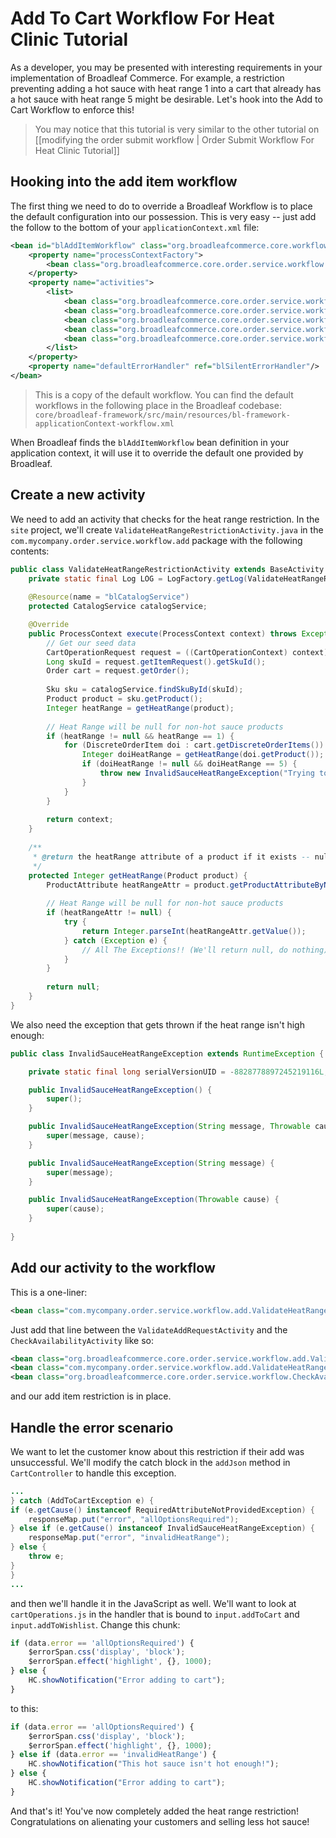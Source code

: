 # Add To Cart Workflow For Heat Clinic Tutorial

As a developer, you may be presented with interesting requirements in your implementation of Broadleaf Commerce. For example, a restriction preventing adding a hot sauce with heat range 1 into a cart that already has a hot sauce with heat range 5 might be desirable. Let's hook into the Add to Cart Workflow to enforce this!

> You may notice that this tutorial is very similar to the other tutorial on [[modifying the order submit workflow | Order Submit Workflow For Heat Clinic Tutorial]]

## Hooking into the add item workflow

The first thing we need to do to override a Broadleaf Workflow is to place the default configuration into our possession. This is very easy -- just add the follow to the bottom of your `applicationContext.xml` file:

```xml
<bean id="blAddItemWorkflow" class="org.broadleafcommerce.core.workflow.SequenceProcessor">
    <property name="processContextFactory">
        <bean class="org.broadleafcommerce.core.order.service.workflow.CartOperationProcessContextFactory"/>
    </property>
    <property name="activities">
        <list>
            <bean class="org.broadleafcommerce.core.order.service.workflow.add.ValidateAddRequestActivity"/>
            <bean class="org.broadleafcommerce.core.order.service.workflow.CheckAvailabilityActivity"/>
            <bean class="org.broadleafcommerce.core.order.service.workflow.add.AddOrderItemActivity"/>
            <bean class="org.broadleafcommerce.core.order.service.workflow.add.AddFulfillmentGroupItemActivity"/>
            <bean class="org.broadleafcommerce.core.order.service.workflow.VerifyFulfillmentGroupItemsActivity"/>
        </list>
    </property>
    <property name="defaultErrorHandler" ref="blSilentErrorHandler"/>
</bean>
```

> This is a copy of the default workflow. You can find the default workflows in the following place in the Broadleaf codebase: `core/broadleaf-framework/src/main/resources/bl-framework-applicationContext-workflow.xml`

When Broadleaf finds the `blAddItemWorkflow` bean definition in your application context, it will use it to override the default one provided by Broadleaf.

## Create a new activity

We need to add an activity that checks for the heat range restriction. In the `site` project, we'll create `ValidateHeatRangeRestrictionActivity.java` in the `com.mycompany.order.service.workflow.add` package with the following contents:

```java
public class ValidateHeatRangeRestrictionActivity extends BaseActivity {
    private static final Log LOG = LogFactory.getLog(ValidateHeatRangeRestrictionActivity.class);
    
    @Resource(name = "blCatalogService")
    protected CatalogService catalogService;

    @Override
    public ProcessContext execute(ProcessContext context) throws Exception {
        // Get our seed data
        CartOperationRequest request = ((CartOperationContext) context).getSeedData();
        Long skuId = request.getItemRequest().getSkuId();
        Order cart = request.getOrder();
        
        Sku sku = catalogService.findSkuById(skuId);
        Product product = sku.getProduct();
        Integer heatRange = getHeatRange(product);
        
        // Heat Range will be null for non-hot sauce products
        if (heatRange != null && heatRange == 1) {
            for (DiscreteOrderItem doi : cart.getDiscreteOrderItems()) {
                Integer doiHeatRange = getHeatRange(doi.getProduct());
                if (doiHeatRange != null && doiHeatRange == 5) {
                    throw new InvalidSauceHeatRangeException("Trying to add heat range 1 when heat range 5 in cart");
                }
            }
        }
        
        return context;
    }
    
    /**
     * @return the heatRange attribute of a product if it exists -- null otherwise
     */
    protected Integer getHeatRange(Product product) {
        ProductAttribute heatRangeAttr = product.getProductAttributeByName("heatRange");
        
        // Heat Range will be null for non-hot sauce products
        if (heatRangeAttr != null) {
            try {
                return Integer.parseInt(heatRangeAttr.getValue());
            } catch (Exception e) { 
                // All The Exceptions!! (We'll return null, do nothing)
            }
        }
        
        return null;
    }
}
```

We also need the exception that gets thrown if the heat range isn't high enough:

```java
public class InvalidSauceHeatRangeException extends RuntimeException {

    private static final long serialVersionUID = -8828778897245219116L;

    public InvalidSauceHeatRangeException() {
        super();
    }

    public InvalidSauceHeatRangeException(String message, Throwable cause) {
        super(message, cause);
    }

    public InvalidSauceHeatRangeException(String message) {
        super(message);
    }

    public InvalidSauceHeatRangeException(Throwable cause) {
        super(cause);
    }
    
}
```

## Add our activity to the workflow

This is a one-liner:

```xml
<bean class="com.mycompany.order.service.workflow.add.ValidateHeatRangeRestrictionActivity"/>
```

Just add that line between the `ValidateAddRequestActivity` and the `CheckAvailabilityActivity` like so:

```xml
<bean class="org.broadleafcommerce.core.order.service.workflow.add.ValidateAddRequestActivity"/>
<bean class="com.mycompany.order.service.workflow.add.ValidateHeatRangeRestrictionActivity"/>
<bean class="org.broadleafcommerce.core.order.service.workflow.CheckAvailabilityActivity"/>
```

and our add item restriction is in place. 

## Handle the error scenario

We want to let the customer know about this restriction if their add was unsuccessful. We'll modify the catch block in the `addJson` method in `CartController` to handle this exception.

```java
...
} catch (AddToCartException e) {
if (e.getCause() instanceof RequiredAttributeNotProvidedException) {
    responseMap.put("error", "allOptionsRequired");
} else if (e.getCause() instanceof InvalidSauceHeatRangeException) {
    responseMap.put("error", "invalidHeatRange");
} else {
    throw e;
}
}
...
```

and then we'll handle it in the JavaScript as well. We'll want to look at `cartOperations.js` in the handler that is bound to `input.addToCart` and `input.addToWishlist`. Change this chunk:

```javascript
if (data.error == 'allOptionsRequired') {
    $errorSpan.css('display', 'block');
    $errorSpan.effect('highlight', {}, 1000);
} else {
    HC.showNotification("Error adding to cart");
}
```

to this:

```javascript
if (data.error == 'allOptionsRequired') {
    $errorSpan.css('display', 'block');
    $errorSpan.effect('highlight', {}, 1000);
} else if (data.error == 'invalidHeatRange') {
    HC.showNotification("This hot sauce isn't hot enough!");
} else {
    HC.showNotification("Error adding to cart");
}
```

And that's it! You've now completely added the heat range restriction! Congratulations on alienating your customers and selling less hot sauce!

